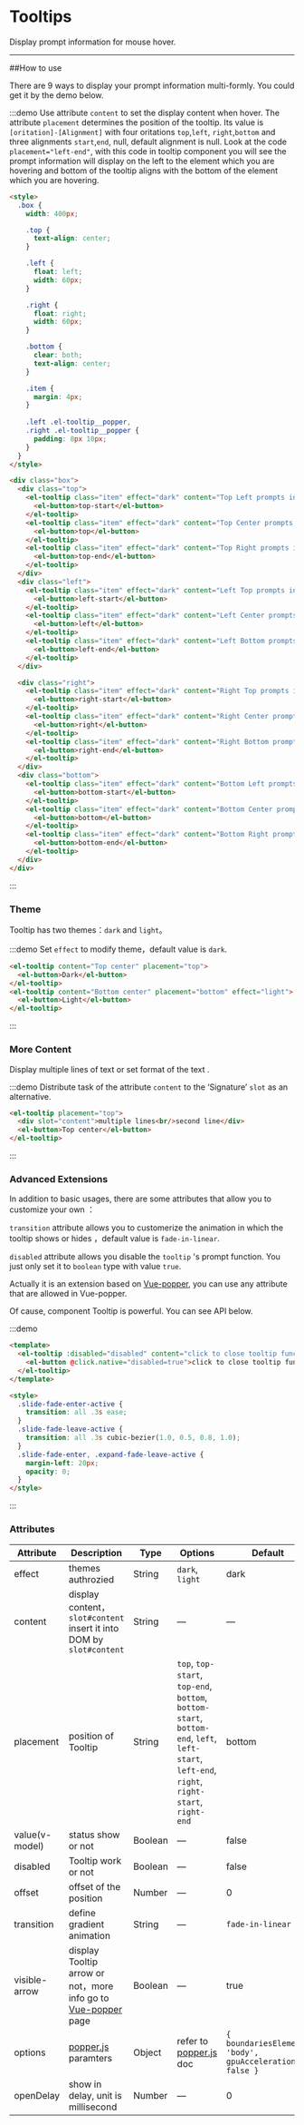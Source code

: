 # Tooltips 


Display prompt information for mouse hover.


---

##How to use

There are 9 ways to display your prompt information multi-formly. You could get it by the demo below.



:::demo 
Use attribute `content` to set the display content when hover. The attribute `placement` determines the position of the tooltip. Its value is `[oritation]-[Alignment]` with four oritations `top`,`left`, `right`,`bottom` and three alignments `start`,`end`, null, default alignment is null. 
Look at the code `placement="left-end"`,  with this code in tooltip component you will see the prompt information will display on the left to the element which you are hovering and bottom of the tooltip aligns with the bottom of the element which you are hovering.


```html
<style>
  .box {
    width: 400px;

    .top {
      text-align: center;
    }

    .left {
      float: left;
      width: 60px;
    }

    .right {
      float: right;
      width: 60px;
    }

    .bottom {
      clear: both;
      text-align: center;
    }

    .item {
      margin: 4px;
    }
    
    .left .el-tooltip__popper,
    .right .el-tooltip__popper {
      padding: 8px 10px;
    }
  }
</style>

<div class="box">
  <div class="top">
    <el-tooltip class="item" effect="dark" content="Top Left prompts info" placement="top-start">
      <el-button>top-start</el-button>
    </el-tooltip>
    <el-tooltip class="item" effect="dark" content="Top Center prompts info" placement="top">
      <el-button>top</el-button>
    </el-tooltip>
    <el-tooltip class="item" effect="dark" content="Top Right prompts info" placement="top-end">
      <el-button>top-end</el-button>
    </el-tooltip>
  </div>
  <div class="left">
    <el-tooltip class="item" effect="dark" content="Left Top prompts info" placement="left-start">
      <el-button>left-start</el-button>
    </el-tooltip>
    <el-tooltip class="item" effect="dark" content="Left Center prompts info" placement="left">
      <el-button>left</el-button>
    </el-tooltip>
    <el-tooltip class="item" effect="dark" content="Left Bottom prompts info" placement="left-end">
      <el-button>left-end</el-button>
    </el-tooltip>
  </div>

  <div class="right">
    <el-tooltip class="item" effect="dark" content="Right Top prompts info" placement="right-start">
      <el-button>right-start</el-button>
    </el-tooltip>
    <el-tooltip class="item" effect="dark" content="Right Center prompts info" placement="right">
      <el-button>right</el-button>
    </el-tooltip>
    <el-tooltip class="item" effect="dark" content="Right Bottom prompts info" placement="right-end">
      <el-button>right-end</el-button>
    </el-tooltip>
  </div>
  <div class="bottom">
    <el-tooltip class="item" effect="dark" content="Bottom Left prompts info" placement="bottom-start">
      <el-button>bottom-start</el-button>
    </el-tooltip>
    <el-tooltip class="item" effect="dark" content="Bottom Center prompts info" placement="bottom">
      <el-button>bottom</el-button>
    </el-tooltip>
    <el-tooltip class="item" effect="dark" content="Bottom Right prompts info" placement="bottom-end">
      <el-button>bottom-end</el-button>
    </el-tooltip>
  </div>
</div>
```
:::


### Theme

Tooltip has two themes：`dark` and `light`。


:::demo 
Set `effect` to modify theme，default value is `dark`.

```html
<el-tooltip content="Top center" placement="top">
  <el-button>Dark</el-button>
</el-tooltip>
<el-tooltip content="Bottom center" placement="bottom" effect="light">
  <el-button>Light</el-button>
</el-tooltip>
```
:::



### More Content

Display multiple lines of text or set format of the text . 

:::demo 
Distribute task of the attribute `content` to the ‘Signature’ `slot`  as an alternative.
```html
<el-tooltip placement="top">
  <div slot="content">multiple lines<br/>second line</div>
  <el-button>Top center</el-button>
</el-tooltip>
```
:::

### Advanced Extensions

In addition to  basic usages, there are some attributes that allow you to customize your own ：

`transition` attribute allows you to customerize the animation in which the tooltip shows or hides ，default value is `fade-in-linear`.

`disabled` attribute allows you disable the `tooltip` 's prompt function. You just only set it to `boolean` type with value `true`.

Actually it is an extension based on [Vue-popper](https://github.com/element-component/vue-popper), you can use any attribute that are allowed in  Vue-popper.

Of cause, component Tooltip is powerful. You can see API below.

:::demo
```html
<template>
  <el-tooltip :disabled="disabled" content="click to close tooltip function" placement="bottom" effect="light">
    <el-button @click.native="disabled=true">click to close tooltip function</el-button>
  </el-tooltip>
</template>

<style>
  .slide-fade-enter-active {
    transition: all .3s ease;
  }
  .slide-fade-leave-active {
    transition: all .3s cubic-bezier(1.0, 0.5, 0.8, 1.0);
  }
  .slide-fade-enter, .expand-fade-leave-active {
    margin-left: 20px;
    opacity: 0;
  }
</style>
```
:::



### Attributes
| Attribute               | Description                                                     | Type              | Options      | Default |
|--------------------|----------------------------------------------------------|-------------------|-------------|--------|
|  effect        |  themes authrozied  | String            | `dark`, `light`  | dark  |
|  content        | display content， `slot#content` insert it into DOM by `slot#content` | String            | — | — |
|  placement        | position of Tooltip   | String           |  `top`, `top-start`, `top-end`, `bottom`, `bottom-start`, `bottom-end`, `left`, `left-start`, `left-end`, `right`, `right-start`, `right-end` |  bottom |
|  value(v-model)        |  status show or not | Boolean           | — |  false |
|  disabled       |  Tooltip work or not  | Boolean           | — |  false |
|  offset        |  offset of the position   | Number           | — |  0 |
|  transition     |  define gradient animation    | String             | — | `fade-in-linear` |
|  visible-arrow   |  display Tooltip arrow or not，more info  go to [Vue-popper](https://github.com/element-component/vue-popper) page | Boolean | — | true |
|  options        | [popper.js](https://popper.js.org/documentation.html) paramters | Object            | refer to [popper.js](https://popper.js.org/documentation.html) doc | `{ boundariesElement: 'body', gpuAcceleration: false }` |
| openDelay | show in delay, unit is millisecond | Number | — | 0 |

